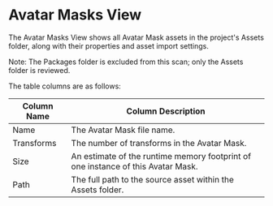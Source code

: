 <a name="AssetsAvatarMasks"></a>
# Avatar Masks View
The Avatar Masks View shows all Avatar Mask assets in the project's Assets folder, along with their properties and asset import
settings.

Note: The Packages folder is excluded from this scan; only the Assets folder is reviewed.

The table columns are as follows:

| Column Name    | Column Description                                                               | 
|----------------|----------------------------------------------------------------------------------|
| Name           | The Avatar Mask file name.                                                       |
| Transforms     | The number of transforms in the Avatar Mask.                                     |
| Size           | An estimate of the runtime memory footprint of one instance of this Avatar Mask. |
| Path           | The full path to the source asset within the Assets folder.                      |

